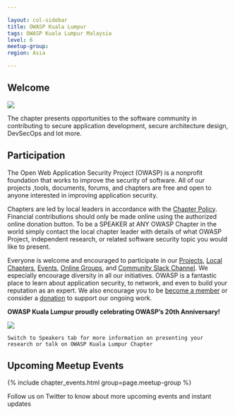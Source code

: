 ```yaml
---

layout: col-sidebar
title: OWASP Kuala Lumpur
tags: OWASP Kuala Lumpur Malaysia
level: 6
meetup-group: 
region: Asia

---
```


## Welcome

<img src="assets/images/logo/owasp_chennai_logo.png">

The chapter presents opportunities to the software community in contributing to secure application development, secure architecture design, DevSecOps and lot more.

## Participation
The Open Web Application Security Project (OWASP) is a nonprofit foundation that works to improve the security of software. All of our projects ,tools, documents, forums, and chapters are free and open to anyone interested in improving application security. 

Chapters are led by local leaders in accordance with the [Chapter Policy](https://owasp.org/www-policy/). Financial contributions should only be made online using the authorized online donation button. To be a SPEAKER at ANY OWASP Chapter in the world simply contact the local chapter leader with details of what OWASP Project, independent research, or related software security topic you would like to present.

Everyone is welcome and encouraged to participate in our [Projects](/projects), [Local Chapters](/chapters), [Events](/events), [Online Groups](https://groups.google.com/a/owasp.com/), and [Community Slack Channel](https://owasp.slack.com/). We especially encourage diversity in all our initiatives. OWASP is a fantastic place to learn about application security, to network, and even to build your reputation as an expert. We also encourage you to be [become a member](/membership) or consider a [donation](/donate) to support our ongoing work.

**OWASP Kuala Lumpur proudly celebrating OWASP’s 20th Anniversary!**

<img src="assets/images/OWASP_20th_Anniversary.jpeg">

```Switch to Speakers tab for more information on presenting your research or talk on OWASP Kuala Lumpur Chapter```

## Upcoming Meetup Events

{% include chapter_events.html group=page.meetup-group %}
 
Follow us on Twitter to know about more upcoming events and instant updates
